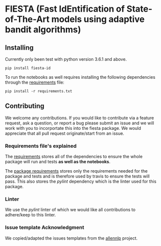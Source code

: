 # FIESTA (Fast IdEntification of State-of-The-Art models using adaptive bandit algorithms)

## Installing
Currently only been test with python version 3.6.1 and above.

`pip install fiesta-id`

To run the notebooks as well requires installing the following dependencies through the [requirements](./requirements.txt) file:

`pip install -r requirements.txt`


## Contributing
We welcome any contributions. If you would like to contribute via a feature request, ask a question, or report a bug please submit an issue and we will work with you to incorportate this into the fiesta package. We would appreciate that all pull request originate/start from an issue.

### Requirements file's explained
The [requirements](./requirements.txt) stores all of the dependencies to ensure the whole package will run and tests **as well as the notebooks**.

The [package requirements](./package_requirements.txt) stores only the requirements needed for the package and tests and is therefore used by travis to ensure the tests will pass. This also stores the *pylint* dependency which is the linter used for this package.

### Linter
We use the *pylint* linter of which we would like all contributions to adhere/keep to this linter.

### Issue template Acknowledgment
We copied/adapted the issues templates from the [allennlp](https://github.com/allenai/allennlp) project.